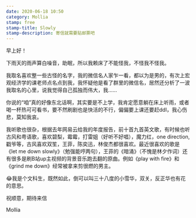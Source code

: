 ```yaml
---
date: 2020-06-18 10:50
category: Mollia
stamp: free
stamp-title: Slowly
stamp-description: 寄信就需要贴邮票吧
---
```


<p>
早上好！

下雨天的雨声算白噪音，助眠，所以我赖床了不能怪我，不怪我不怪我。

我取名喜欢整一些古怪的名字，我的微信名人家乍一看，都以为是男的，有次上宏观经济学的课老师点名点到我，我怀疑他是看了群里的微信名，居然还分析了一波我取名的心里，说我觉得自己孤独而伟大，我……

你说的“咱”真的好像东北话啊，其实要是不上学，我肯定愿意躺在床上听雨，或者喝一杯热可可看书，要不然刷剧也是快活的不行，偏偏要上课还要赶ddl，我心伤悲，莫知我哀。

我听歌也很杂，根据去年网易云给我的年度报告，前十首九首英文歌，有时候也听古风和粤语歌，喜欢碧梨，霉霉，打雷姐（好听不好唱），魔力红，one direction,戳爷等，古风喜欢双笙，王菲，陈奕迅，林俊杰都很喜欢。最近很喜欢的歌是《let me down slowly》（勉强能哼两句），王菲的《暗涌》（不愧是林夕作词）还有很多是刷B站up主视频的背景音乐跑去翻的原曲。例如《play with fire》和《grind me down》经常被拿来剪很燃的男主。

😂我是个文科生，既然如此，倒可以叫三十八度的小雪华，双关，反正华也有花的意思。

祝顺意，期待来信

Mollia

</p>